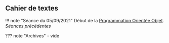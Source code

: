 
## Cahier de textes

!!! note "Séance du 05/09/2021"
    Début de la [Programmation Orientée Objet](../terminale_nsi/T2_Programmation/2.1_Programmation_Orientee_Objet/cours/).
*Séances précédentes*

??? note "Archives"
    - vide




